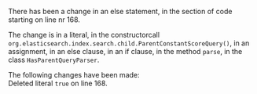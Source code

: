 There has been a change in an else statement, in the section of code starting on line nr 168.
  
The change is in a literal, in the constructorcall ```org.elasticsearch.index.search.child.ParentConstantScoreQuery()```, in an assignment, in an else clause, in an if clause, in the method ```parse```, in the class ```HasParentQueryParser```.
  
The following changes have been made:  
Deleted literal ```true``` on line 168.  
